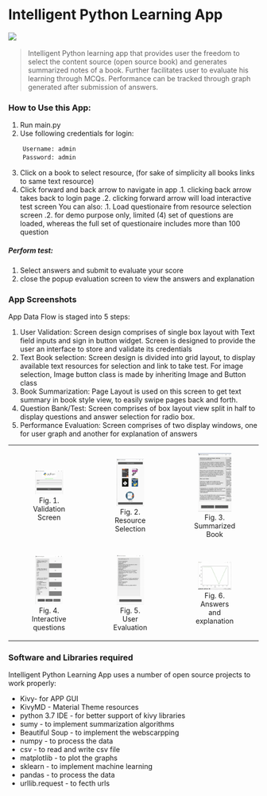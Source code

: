 # Intelligent Python Learning App
[![](https://www.python.org/static/community_logos/python-logo.png)]()
>Intelligent Python learning app that provides user the freedom to select the content source (open source book) and generates summarized notes of a book. Further facilitates user to evaluate his learning through MCQs. Performance can be tracked through graph generated after submission of answers.

### How to Use this App:
  1. Run main.py 
  2. Use following credentials for login:
```sh
    Username: admin
    Password: admin
```
  3. Click on a book to select resource, (for sake of simplicity all books links to same text resource)
  4. Click forward and back arrow to navigate in app
  .1. clicking back arrow takes back to login page
   .2. clicking forward arrow will load interactive test screen
    You can also:
    .1. Load questionaire from resource selection screen
    .2. for demo purpose only, limited (4) set of questions are loaded, whereas the full set of questionaire includes more than 100 question

##### Perform test:
1. Select answers and submit to evaluate your score 
2. close the popup evaluation screen to view the answers and explanation

### App Screenshots
App Data Flow is staged into 5 steps:
1. User Validation: Screen design comprises of single box layout with Text field inputs and sign in button widget. Screen is designed to provide the user an interface to store and validate its credentials
2. Text Book selection: Screen design is divided into grid layout, to display available text resources for selection and link to take test. For image selection, Image button class is made by inheriting Image and Button class
3. Book Summarization: Page Layout is used on this screen to get text summary in book style view, to easily swipe pages back and forth.
4. Question Bank/Test: Screen comprises of box layout view split in half to display questions and answer selection for radio box.
5. Performance Evaluation: Screen comprises of two display windows, one for user graph and another for explanation of answers

<table>
  <tr>
<td align="center">
  <figure>
    <img src="Fig1.png" width=80%>
    <br>
    <figcaption>Fig. 1. Validation Screen</figcaption>
   </figure>
 </td>
  <td align="center">
    <figure>
    <img src="Fig2.png" width=80%>
    <br>
    <figcaption>Fig. 2. Resource Selection</figcaption>
   </figure>
  </td>
  <td align="center">
    <figure>
    <img src="Fig3.png" width=80%>
    <br>
    <figcaption>Fig. 3. Summarized Book</figcaption>
   </figure>
  </td>
  </tr>
  <tr>
<td align="center">
    <figure>
    <img src="Fig4.png" width=80%>
    <br>
    <figcaption>Fig. 4. Interactive questions</figcaption>
   </figure>
 </td>
  <td align="center">
    <figure>
    <img src="Fig5.png" width=80%>
    <br>
    <figcaption>Fig. 5. User Evaluation</figcaption>
   </figure>
  </td>
  <td align="center">
    <figure>
    <img src="Fig6.png" width=80%>
    <br>
    <figcaption>Fig. 6. Answers and explanation</figcaption>
   </figure>
  </td>
    </tr>
</table>



### Software and Libraries required
Intelligent Python Learning App uses a number of open source projects to work properly:

* Kivy- for APP GUI
* KivyMD - Material Theme resources
* python 3.7 IDE - for better support of kivy libraries
* sumy - to implement summarization algorithms 
* Beautiful Soup - to implement the webscarpping
* numpy - to process the data
* csv - to read and write csv file
* matplotlib - to plot the graphs
* sklearn - to implement machine learning
* pandas - to process the data
* urllib.request - to fecth urls
